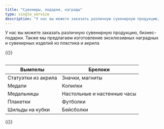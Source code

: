 ```yaml
---
title: "Сувениры, подарки, награды"
type: single_service
description: "У нас вы можете заказать различную сувенирную продукцию, бизнес-подарки. Также мы предлагаем изготовление эксклюзивных наградных и сувенирных изделий из пластика и акрила."
---
```

У нас вы можете заказать различную сувенирную продукцию,
бизнес-подарки. Также мы предлагаем изготовление эксклюзивных
наградных и сувенирных изделий из пластика и акрила

{{<table>}}

| Вымпелы             | Брелоки                     |
|---------------------|-----------------------------|
| Статуэтки из акрила | Значки, магниты             |
| Медали              | Копилки                     |
| Медальницы          | Настольные и настенные часы |
| Плакетки            | Футболки                    |
| Шильды на кубки     | Бейсболки                   |

{{</table>}}

